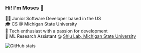 <!-- Level 1: Simple bio and stats -->

### Hi! I'm Moses 👋

👨‍💻 Junior Software Developer based in the US <br>
🎓 CS @ Michigan State University <br>
🚀 Tech enthusiast with a passion for development <br>
🤖 ML Research Assistant @ [Shiu Lab, Michigan State University](https://shiulab.github.io/index.html) <br>


<!-- GitHub stats from https://github.com/anuraghazra/github-readme-stats -->
![GitHub stats](https://github-readme-stats.vercel.app/api?username=barnie-moses&count_private=true&show_icons=true&theme=radical&hide_rank=false)

